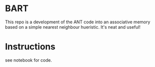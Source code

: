 BART
====


This repo is a development of the ANT code into an associative memory 
based on a simple nearest neighbour hueristic. It's neat and useful!

# Instructions

see notebook for code.
 
